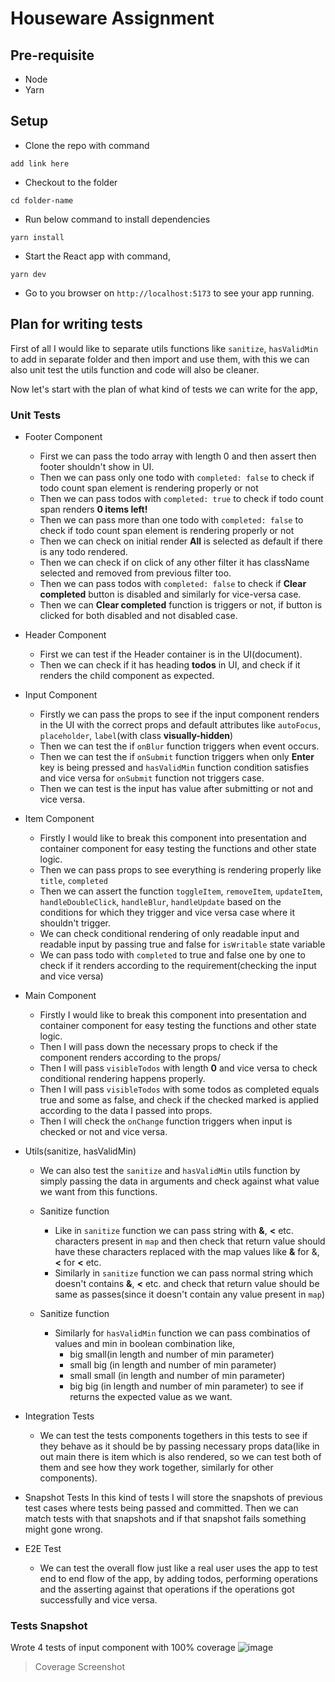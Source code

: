 # Houseware Assignment

## Pre-requisite

- Node
- Yarn

## Setup 

- Clone the repo with command
```
add link here
```
- Checkout to the folder 
```
cd folder-name
```
- Run below command to install dependencies
```
yarn install
```
- Start the React app with command,
```
yarn dev
```
- Go to you browser on `http://localhost:5173` to see your app running.


## Plan for writing tests

First of all I would like to separate utils functions like `sanitize`, `hasValidMin` to add in separate folder and then import and use them, with this we can also unit test the utils function and code will also be cleaner.

Now let's start with the plan of what kind of tests we can write for the app,

### Unit Tests

- Footer Component
  - First we can pass the todo array with length 0 and then assert then footer shouldn't show in UI.
  - Then we can pass only one todo with `completed: false` to check if todo count span element is rendering properly or not
  - Then we can pass todos with `completed: true` to check if todo count span renders **0 items left!**
  - Then we can pass more than one todo with `completed: false` to check if todo count span element is rendering properly or not
  - Then we can check on initial render **All** is selected as default if there is any todo rendered.
  - Then we can check if on click of any other filter it has className selected and removed from previous filter too.
  - Then we can pass todos with `completed: false` to check if  **Clear completed** button is disabled and similarly for vice-versa case.
  - Then we can **Clear completed** function is triggers or not, if button is clicked for both disabled and not disabled case.

- Header Component
  - First we can test if the Header container is in the UI(document).
  - Then we can check if it has heading  **todos** in UI, and check if it renders the child component as expected.

- Input Component
  - Firstly we can pass the props to see if the input component renders in the UI with the correct props and default attributes like `autoFocus`, `placeholder`, `label`(with class **visually-hidden**)
  - Then we can test the if `onBlur` function triggers when event occurs.
  - Then we can test the if `onSubmit` function triggers when only **Enter** key is being pressed and `hasValidMin` function condition satisfies and vice versa for `onSubmit` function not triggers case.
  - Then we can test is the input has value after submitting or not and vice versa.

- Item Component
  - Firstly I would like to break this component into presentation and container component for easy testing the functions and other state logic.
  - Then we can pass props to see everything is rendering properly like `title`, `completed`
  - Then we can assert the function `toggleItem`, `removeItem`, `updateItem`, `handleDoubleClick`, `handleBlur`, `handleUpdate` based on the conditions for which they trigger and vice versa case where it shouldn't trigger.
  - We can check conditional rendering of only readable input and readable input by passing true and false for `isWritable` state variable
  - We can pass todo with `completed` to true and false one by one to check if it renders according to the requirement(checking the input and vice versa)

- Main Component
  - Firstly I would like to break this component into presentation and container component for easy testing the functions and other state logic.
  - Then I will pass down the necessary props to check if the component renders according to the props/
  - Then I will pass `visibleTodos` with length **0** and vice versa to check conditional rendering happens properly.
  - Then I will pass `visibleTodos` with some todos as completed equals true and some as false, and check if the checked marked is applied according to the data I passed into props.
  - Then I will check the `onChange` function triggers when input is checked or not and vice versa.

- Utils(sanitize, hasValidMin)
  - We can also test the `sanitize` and `hasValidMin` utils function by simply passing the data in arguments and check against what value we want from this functions.

  - Sanitize function
    - Like in `sanitize` function we can pass string with **&**, **<** etc. characters present in `map` and then check that return value should have these characters replaced with the map values like **&amp;** for &, **&lt;** for **<** etc.
    - Similarly in `sanitize` function we can pass normal string which doesn't contains **&**, **<** etc. and check that return value should be same as passes(since it doesn't contain any value present in `map`)

  - Sanitize function
    - Similarly for `hasValidMin` function we can pass combinatios of values and min in boolean combination like,
      - big small(in length and number of min parameter)
      - small big (in length and number of min parameter)
      - small small (in length and number of min parameter)
      - big big (in length and number of min parameter) 
    to see if returns the expected value as we want.

- Integration Tests
  - We can test the tests components togethers in this tests to see if they behave as it should be by passing necessary props data(like in out main there is item which is also rendered, so we can test both of them and see how they work together, similarly for other components).

- Snapshot Tests
In this kind of tests I will store the snapshots of previous test cases where tests being passed and committed. Then we can match tests with that snapshots and if that snapshot fails something might gone wrong.

- E2E Test
  - We can test the overall flow just like a real user uses the app to test end to end flow of the app, by adding todos, performing operations and the asserting against that operations if the operations got successfully and vice versa.

### Tests Snapshot
Wrote 4 tests of input component with 100% coverage
![image](https://github.com/satyam73/testing-assignment/assets/85296770/2a316edd-7d0b-4bf5-a97f-5723b327ed28)
> Coverage Screenshot

